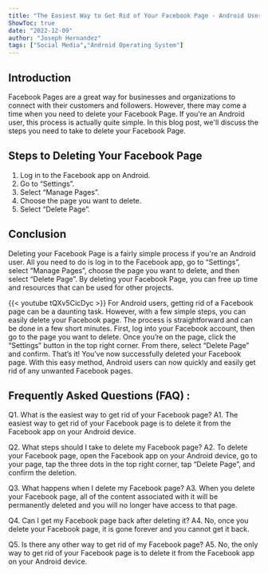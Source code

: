 ```yaml
---
title: "The Easiest Way to Get Rid of Your Facebook Page - Android Users Take Note!"
ShowToc: true 
date: "2022-12-09"
author: "Joseph Hernandez" 
tags: ["Social Media","Android Operating System"]
---
```

## Introduction

Facebook Pages are a great way for businesses and organizations to connect with their customers and followers. However, there may come a time when you need to delete your Facebook Page. If you're an Android user, this process is actually quite simple. In this blog post, we'll discuss the steps you need to take to delete your Facebook Page.

## Steps to Deleting Your Facebook Page

1. Log in to the Facebook app on Android.
2. Go to “Settings”.
3. Select “Manage Pages”.
4. Choose the page you want to delete.
5. Select “Delete Page”.

## Conclusion

Deleting your Facebook Page is a fairly simple process if you're an Android user. All you need to do is log in to the Facebook app, go to “Settings”, select “Manage Pages”, choose the page you want to delete, and then select “Delete Page”. By deleting your Facebook Page, you can free up time and resources that can be used for other projects.

{{< youtube tQXv5CicDyc >}} 
For Android users, getting rid of a Facebook page can be a daunting task. However, with a few simple steps, you can easily delete your Facebook page. The process is straightforward and can be done in a few short minutes. First, log into your Facebook account, then go to the page you want to delete. Once you’re on the page, click the “Settings” button in the top right corner. From there, select “Delete Page” and confirm. That’s it! You’ve now successfully deleted your Facebook page. With this easy method, Android users can now quickly and easily get rid of any unwanted Facebook pages.

## Frequently Asked Questions (FAQ) :
Q1. What is the easiest way to get rid of your Facebook page?
A1. The easiest way to get rid of your Facebook page is to delete it from the Facebook app on your Android device.

Q2. What steps should I take to delete my Facebook page?
A2. To delete your Facebook page, open the Facebook app on your Android device, go to your page, tap the three dots in the top right corner, tap “Delete Page”, and confirm the deletion.

Q3. What happens when I delete my Facebook page?
A3. When you delete your Facebook page, all of the content associated with it will be permanently deleted and you will no longer have access to that page.

Q4. Can I get my Facebook page back after deleting it?
A4. No, once you delete your Facebook page, it is gone forever and you cannot get it back.

Q5. Is there any other way to get rid of my Facebook page?
A5. No, the only way to get rid of your Facebook page is to delete it from the Facebook app on your Android device.


